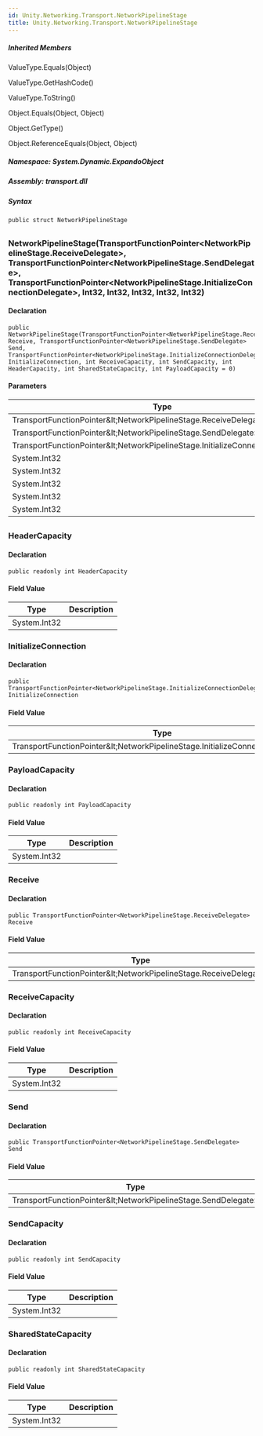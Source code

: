 ```yaml
---  
id: Unity.Networking.Transport.NetworkPipelineStage  
title: Unity.Networking.Transport.NetworkPipelineStage  
---
```


<div class="markdown level0 summary">

</div>

<div class="markdown level0 conceptual">

</div>

<div class="inheritedMembers">

##### Inherited Members

<div>

ValueType.Equals(Object)

</div>

<div>

ValueType.GetHashCode()

</div>

<div>

ValueType.ToString()

</div>

<div>

Object.Equals(Object, Object)

</div>

<div>

Object.GetType()

</div>

<div>

Object.ReferenceEquals(Object, Object)

</div>

</div>

##### **Namespace**: System.Dynamic.ExpandoObject

##### **Assembly**: transport.dll

##### Syntax

``` lang-csharp
public struct NetworkPipelineStage
```

## 

### NetworkPipelineStage(TransportFunctionPointer\<NetworkPipelineStage.ReceiveDelegate>, TransportFunctionPointer\<NetworkPipelineStage.SendDelegate>, TransportFunctionPointer\<NetworkPipelineStage.InitializeConnectionDelegate>, Int32, Int32, Int32, Int32, Int32)

<div class="markdown level1 summary">

</div>

<div class="markdown level1 conceptual">

</div>

#### Declaration

``` lang-csharp
public NetworkPipelineStage(TransportFunctionPointer<NetworkPipelineStage.ReceiveDelegate> Receive, TransportFunctionPointer<NetworkPipelineStage.SendDelegate> Send, TransportFunctionPointer<NetworkPipelineStage.InitializeConnectionDelegate> InitializeConnection, int ReceiveCapacity, int SendCapacity, int HeaderCapacity, int SharedStateCapacity, int PayloadCapacity = 0)
```

#### Parameters

| Type                                                                          | Name                 | Description |
|-------------------------------------------------------------------------------|----------------------|-------------|
| TransportFunctionPointer\&lt;NetworkPipelineStage.ReceiveDelegate&gt;              | Receive              |             |
| TransportFunctionPointer\&lt;NetworkPipelineStage.SendDelegate&gt;                  | Send                 |             |
| TransportFunctionPointer\&lt;NetworkPipelineStage.InitializeConnectionDelegate&gt; | InitializeConnection |             |
| System.Int32                                                                  | ReceiveCapacity      |             |
| System.Int32                                                                  | SendCapacity         |             |
| System.Int32                                                                  | HeaderCapacity       |             |
| System.Int32                                                                  | SharedStateCapacity  |             |
| System.Int32                                                                  | PayloadCapacity      |             |

## 

### HeaderCapacity

<div class="markdown level1 summary">

</div>

<div class="markdown level1 conceptual">

</div>

#### Declaration

``` lang-csharp
public readonly int HeaderCapacity
```

#### Field Value

| Type         | Description |
|--------------|-------------|
| System.Int32 |             |

### InitializeConnection

<div class="markdown level1 summary">

</div>

<div class="markdown level1 conceptual">

</div>

#### Declaration

``` lang-csharp
public TransportFunctionPointer<NetworkPipelineStage.InitializeConnectionDelegate> InitializeConnection
```

#### Field Value

| Type                                                                          | Description |
|-------------------------------------------------------------------------------|-------------|
| TransportFunctionPointer\&lt;NetworkPipelineStage.InitializeConnectionDelegate&gt;  |             |

### PayloadCapacity

<div class="markdown level1 summary">

</div>

<div class="markdown level1 conceptual">

</div>

#### Declaration

``` lang-csharp
public readonly int PayloadCapacity
```

#### Field Value

| Type         | Description |
|--------------|-------------|
| System.Int32 |             |

### Receive

<div class="markdown level1 summary">

</div>

<div class="markdown level1 conceptual">

</div>

#### Declaration

``` lang-csharp
public TransportFunctionPointer<NetworkPipelineStage.ReceiveDelegate> Receive
```

#### Field Value

| Type                                                             | Description |
|------------------------------------------------------------------|-------------|
| TransportFunctionPointer\&lt;NetworkPipelineStage.ReceiveDelegate&gt;|             |

### ReceiveCapacity

<div class="markdown level1 summary">

</div>

<div class="markdown level1 conceptual">

</div>

#### Declaration

``` lang-csharp
public readonly int ReceiveCapacity
```

#### Field Value

| Type         | Description |
|--------------|-------------|
| System.Int32 |             |

### Send

<div class="markdown level1 summary">

</div>

<div class="markdown level1 conceptual">

</div>

#### Declaration

``` lang-csharp
public TransportFunctionPointer<NetworkPipelineStage.SendDelegate> Send
```

#### Field Value

| Type                                                          | Description |
|---------------------------------------------------------------|-------------|
| TransportFunctionPointer\&lt;NetworkPipelineStage.SendDelegate&gt; |             |

### SendCapacity

<div class="markdown level1 summary">

</div>

<div class="markdown level1 conceptual">

</div>

#### Declaration

``` lang-csharp
public readonly int SendCapacity
```

#### Field Value

| Type         | Description |
|--------------|-------------|
| System.Int32 |             |

### SharedStateCapacity

<div class="markdown level1 summary">

</div>

<div class="markdown level1 conceptual">

</div>

#### Declaration

``` lang-csharp
public readonly int SharedStateCapacity
```

#### Field Value

| Type         | Description |
|--------------|-------------|
| System.Int32 |             |
